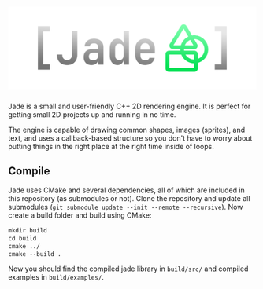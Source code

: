 # ![Jade Header](jade-header.png)
Jade is a small and user-friendly C++ 2D rendering engine. It is perfect for getting small 2D projects up and running in no time.

The engine is capable of drawing common shapes, images (sprites), and text, and uses a callback-based structure so you don't have to worry about putting things in the right place at the right time inside of loops.  

## Compile
Jade uses CMake and several dependencies, all of which are included in this repository (as submodules or not). Clone the repository and update all submodules (`git submodule update --init --remote --recursive`). Now create a build folder and build using CMake:  
```
mkdir build
cd build
cmake ../
cmake --build .
```
Now you should find the compiled jade library in `build/src/` and compiled examples in `build/examples/`.


